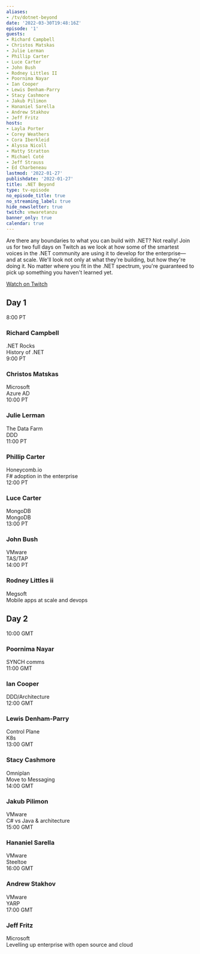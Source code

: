 ```yaml
---
aliases:
- /tv/dotnet-beyond
date: '2022-03-30T19:48:16Z'
episode: '1'
guests:
- Richard Campbell
- Christos Matskas
- Julie Lerman
- Phillip Carter
- Luce Carter
- John Bush
- Rodney Littles II
- Poornima Nayar
- Ian Cooper
- Lewis Denham-Parry
- Stacy Cashmore
- Jakub Pilimon
- Hananiel Sarella
- Andrew Stakhov
- Jeff Fritz
hosts:
- Layla Porter
- Corey Weathers
- Cora Iberkleid
- Alyssa Nicoll
- Matty Stratton
- Michael Coté
- Jeff Strauss
- Ed Charbeneau
lastmod: '2022-01-27'
publishdate: '2022-01-27'
title: .NET Beyond
type: tv-episode
no_episode_title: true
no_streaming_label: true
hide_newsletter: true
twitch: vmwaretanzu
banner_only: true
calendar: true
---
```

Are there any boundaries to what you can build with .NET? Not really! Join us for two full days on Twitch as we look at how some of the smartest voices in the .NET community are using it to develop for the enterprise—and at scale. We'll look not only at what they're building, but how they're doing it. No matter where you fit in the .NET spectrum, you're guaranteed to pick up something you haven't learned yet. 

<a class='btn mt-2' href='https://www.twitch.tv/vmwaretanzu'>Watch on Twitch</a>

<h2 class="mb-4 mt-4">Day 1</h2>

<div class="row border-bottom py-3">
  <div class="time col-2 pl-0 h4">8:00 PT</div>
  <div class="name col-5">
    <h3 class="h4 py-0">
      Richard Campbell
    </h3>
    <span class="company d-block fs-90 opacity-4">.NET Rocks</span>
  </div>
  <div class="talk-title col-5 h4">History of .NET</div>
</div>
<div class="row border-bottom py-3">
  <div class="time col-2 pl-0 h4">9:00 PT</div>
  <div class="name col-5">
    <h3 class="h4 py-0">
      Christos Matskas
    </h3>
    <span class="company d-block fs-90 opacity-4">Microsoft</span>
  </div>
  <div class="talk-title col-5 h4">Azure AD</div>
</div>
<div class="row border-bottom py-3">
  <div class="time col-2 pl-0 h4">10:00 PT</div>
  <div class="name col-5">
    <h3 class="h4 py-0">
      Julie Lerman
    </h3>
    <span class="company d-block fs-90 opacity-4">The Data Farm</span>
  </div>
  <div class="talk-title col-5 h4">DDD</div>
</div>
<div class="row border-bottom py-3">
  <div class="time col-2 pl-0 h4">11:00 PT</div>
  <div class="name col-5">
    <h3 class="h4 py-0">
      Phillip Carter
    </h3>
    <span class="company d-block fs-90 opacity-4">Honeycomb.io</span>
  </div>
  <div class="talk-title col-5 h4">F# adoption in the enterprise</div>
</div>
<div class="row border-bottom py-3">
  <div class="time col-2 pl-0 h4">12:00 PT</div>
  <div class="name col-5">
    <h3 class="h4 py-0">
      Luce Carter
    </h3>
    <span class="company d-block fs-90 opacity-4">MongoDB</span>
  </div>
  <div class="talk-title col-5 h4">MongoDB</div>
</div>
<div class="row border-bottom py-3">
  <div class="time col-2 pl-0 h4">13:00 PT</div>
  <div class="name col-5">
    <h3 class="h4 py-0">
      John Bush
    </h3>
    <span class="company d-block fs-90 opacity-4">VMware</span>
  </div>
  <div class="talk-title col-5 h4">TAS/TAP</div>
</div>
<div class="row border-bottom py-3">
  <div class="time col-2 pl-0 h4">14:00 PT</div>
  <div class="name col-5">
    <h3 class="h4 py-0">
      Rodney Littles ii
    </h3>
    <span class="company d-block fs-90 opacity-4">Megsoft</span>
  </div>
  <div class="talk-title col-5 h4">Mobile apps at scale and devops</div>
</div>

<h2 class="mb-4 mt-4">Day 2</h2>

<div class="row border-bottom py-3">
  <div class="time col-2 pl-0 h4">10:00 GMT</div>
  <div class="name col-5">
    <h3 class="h4 py-0">
      Poornima Nayar
    </h3>
    <span class="company d-block fs-90 opacity-4"></span>
  </div>
  <div class="talk-title col-5 h4">SYNCH comms</div>
</div>
<div class="row border-bottom py-3">
  <div class="time col-2 pl-0 h4">11:00 GMT</div>
  <div class="name col-5">
    <h3 class="h4 py-0">
      Ian Cooper
    </h3>
    <span class="company d-block fs-90 opacity-4"></span>
  </div>
  <div class="talk-title col-5 h4">DDD/Architecture</div>
</div>
<div class="row border-bottom py-3">
  <div class="time col-2 pl-0 h4">12:00 GMT</div>
  <div class="name col-5">
    <h3 class="h4 py-0">
      Lewis Denham-Parry
    </h3>
    <span class="company d-block fs-90 opacity-4">Control Plane</span>
  </div>
  <div class="talk-title col-5 h4">K8s</div>
</div>
<div class="row border-bottom py-3">
  <div class="time col-2 pl-0 h4">13:00 GMT</div>
  <div class="name col-5">
    <h3 class="h4 py-0">
      Stacy Cashmore
    </h3>
    <span class="company d-block fs-90 opacity-4">Omniplan</span>
  </div>
  <div class="talk-title col-5 h4">Move to Messaging</div>
</div>
<div class="row border-bottom py-3">
  <div class="time col-2 pl-0 h4">14:00 GMT</div>
  <div class="name col-5">
    <h3 class="h4 py-0">
      Jakub Pilimon
    </h3>
    <span class="company d-block fs-90 opacity-4">VMware</span>
  </div>
  <div class="talk-title col-5 h4">C# vs Java & architecture</div>
</div>
<div class="row border-bottom py-3">
  <div class="time col-2 pl-0 h4">15:00 GMT</div>
  <div class="name col-5">
    <h3 class="h4 py-0">
      Hananiel Sarella
    </h3>
    <span class="company d-block fs-90 opacity-4">VMware</span>
  </div>
  <div class="talk-title col-5 h4">Steeltoe</div>
</div>
<div class="row border-bottom py-3">
  <div class="time col-2 pl-0 h4">16:00 GMT</div>
  <div class="name col-5">
    <h3 class="h4 py-0">
      Andrew Stakhov
    </h3>
    <span class="company d-block fs-90 opacity-4">VMware</span>
  </div>
  <div class="talk-title col-5 h4">YARP</div>
</div>
<div class="row border-bottom py-3">
  <div class="time col-2 pl-0 h4">17:00 GMT</div>
  <div class="name col-5">
    <h3 class="h4 py-0">
      Jeff Fritz
    </h3>
    <span class="company d-block fs-90 opacity-4">Microsoft</span>
  </div>
  <div class="talk-title col-5 h4">Levelling up enterprise with open source and cloud</div>
</div>